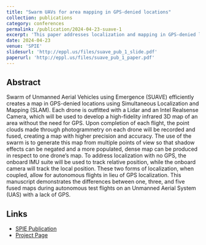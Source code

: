 ```yaml
---
title: "Swarm UAVs for area mapping in GPS-denied locations"
collection: publications
category: conferences
permalink: /publication/2024-04-23-suave-1
excerpt: 'This paper addresses localization and mapping in GPS-denied locations.'
date: 2024-04-23
venue: 'SPIE'
slidesurl: 'http://eppl.us/files/suave_pub_1_slide.pdf'
paperurl: 'http://eppl.us/files/suave_pub_1_paper.pdf'
---
```


## Abstract

Swarm of Unmanned Aerial Vehicles using Emergence (SUAVE) efficiently creates a map in GPS-denied locations using Simultaneous Localization and Mapping (SLAM). Each drone is outfitted with a Lidar and an Intel Realsense Camera, which will be used to develop a high-fidelity infrared 3D map of an area without the need for GPS. Upon completion of each flight, the point clouds made through photogrammetry on each drone will be recorded and fused, creating a map with higher precision and accuracy. The use of the swarm is to generate this map from multiple points of view so that shadow effects can be negated and a more populated, dense map can be produced in respect to one drone’s map. To address localization with no GPS, the onboard IMU suite will be used to track relative position, while the onboard camera will track the local position. These two forms of localization, when coupled, allow for autonomous flights in lieu of GPS localization. This manuscript demonstrates the differences between one, three, and five fused maps during autonomous test flights on an Unmanned Aerial System (UAS) with a lack of GPS.

## Links

- [SPIE Publication](https://www.spiedigitallibrary.org/conference-proceedings-of-spie/13055/130550O/Swarm-UAVs-for-area-mapping-in-GPS-denied-locations/10.1117/12.3013898.short)
- [Project Page](http://eppl.us/projects/project-3/)